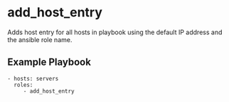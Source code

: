 add_host_entry
=========

Adds host entry for all hosts in playbook using the default IP address and the ansible role name.

Example Playbook
----------------

    - hosts: servers
      roles:
         - add_host_entry